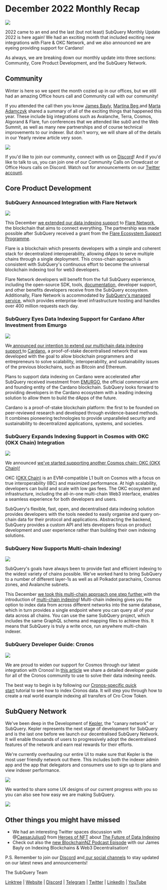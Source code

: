# December 2022 Monthly Recap

![](https://miro.medium.com/max/1400/0*_H1ls_dpW2lLREVM)

2022 came to an end and the last (but not least) SubQuery Monthly Update 2022 is here again! We had an exciting month that included exciting new integrations with Flare & OKC Network, and we also announced we are eyeing providing support for Cardano!

As always, we are breaking down our monthly update into three sections: Community, Core Product Development, and the SubQuery Network.

## Community

Winter is here so we spent the month cozied up in our offices, but we still had an amazing Office hours call and Community call with our community!

If you attended the call then you know [James Bayly](https://twitter.com/JamesABayly), [Martina Beg ](https://twitter.com/MartinaBeg)and [Marta Adamczyk](https://twitter.com/madamczyk0) shared a summary of all of the exciting things that happened this year. These include big integrations such as Avalanche, Terra, Cosmos, Algorand & Flare, fun conferences that we attended like sub0 and the Web Summit, as well as many new partnerships and of course technical improvements to our indexer. But don't worry, we will share all of the details in our Yearly review article very soon.

![](https://miro.medium.com/max/1400/0*o9GjX64IJ3Nh-qsV)

If you'd like to join our community, connect with us on [Discord](https://discord.com/invite/subquery)! And if you'd like to talk to us, you can join one of our Community Calls on Crowdcast or Office Hours calls on Discord. Watch out for announcements on our [Twitter account](https://twitter.com/SubQueryNetwork).

## Core Product Development

### SubQuery Announced Integration with Flare Network

![](https://miro.medium.com/max/1400/0*xwpOU50C3-8ik1l9)

This December [we extended our data indexing support](../blogs/20221202-flare.md) to [Flare Network](https://flare.xyz/), the blockchain that aims to connect everything. The partnership was made possible after SubQuery received a grant from the [Flare Ecosystem Support Programme](https://fx59pgsljsv.typeform.com/to/znkWOSM3).

Flare is a blockchain which presents developers with a simple and coherent stack for decentralized interoperability, allowing dApps to serve multiple chains through a single deployment. This cross-chain approach is consistent with SubQuery's continuous effort to become the universal blockchain indexing tool for web3 developers.

Flare Network developers will benefit from the full SubQuery experience, including the open-source SDK, tools, [documentation](https://academy.subquery.network/quickstart/quickstart_chains/flare.html), developer support, and other benefits developers receive from the SubQuery ecosystem. Additionally, Flare Network is accommodated by [SubQuery's managed service](https://managedservice.subquery.networks), which provides enterprise-level infrastructure hosting and handles over 400 million requests each day.

### SubQuery Eyes Data Indexing Support for Cardano After Investment from Emurgo

![](https://miro.medium.com/max/1400/0*1CUojGHDigmoBcZp)

We[ announced our intention to extend our multichain data indexing support ](../blogs/20221208-cardano-emurgo.md)to [Cardano](https://cardano.org/), a proof-of-stake decentralised network that was developed with the goal to allow blockchain programmers and entrepreneurs to solve scalability, interoperability, and sustainability issues of the previous blockchains, such as Bitcoin and Ethereum.

Plans to support data indexing on Cardano were accelerated after SubQuery received investment from [EMURGO](http://www.emurgo.io/), the official commercial arm and founding entity of the Cardano blockchain. SubQuery looks forward to providing developers in the Cardano ecosystem with a leading indexing solution to allow them to build the dApps of the future.

Cardano is a proof-of-stake blockchain platform: the first to be founded on peer-reviewed research and developed through evidence-based methods. It combines pioneering technologies to provide unparalleled security and sustainability to decentralized applications, systems, and societies.

### SubQuery Expands Indexing Support in Cosmos with OKC (OKX Chain) Integration

![](https://miro.medium.com/max/1400/0*qMbQyV4argdQOdGB)

We announced [we've started supporting another Cosmos chain: OKC (OKX Chain)!](../blogs/20221213-cosmos-okc.md)

OKC ([OKX Chain)](https://www.okx.com/okc) is an EVM-compatible L1 built on Cosmos with a focus on true interoperability (IBC) and maximized performance. At high scalability, developers can build and scale with low gas fees. The OKC ecosystem and infrastructure, including the all-in-one multi-chain Web3 interface, enables a seamless experience for both developers and users.

SubQuery's flexible, fast, open, and decentralised data indexing solution provides developers with the tools needed to easily organise and query on-chain data for their protocol and applications. Abstracting the backend, SubQuery provides a custom API and lets developers focus on product development and user experience rather than building their own indexing solutions.

### SubQuery Now Supports Multi-chain Indexing!

![](https://miro.medium.com/max/1400/0*gEF_P7MK2F_rfdW2)

SubQuery's goals have always been to provide fast and efficient indexing to the widest variety of chains possible. We've worked hard to bring SubQuery to a number of different layer-1s as well as all Polkadot parachains, Cosmos zones, and Avalanche subnets.

This December [we took this multi-chain approach one step further ](../blogs/20221207-multichain.md)with the introduction of [multi-chain indexing](https://academy.subquery.network/build/multi-chain.html)! Multi-chain indexing gives you the option to index data from across different networks into the same database, which in turn provides a single endpoint where you can query all of your data across all chains. You can use the same SubQuery project, which includes the same GraphQL schema and mapping files to achieve this. It means that SubQuery is truly a write once, run anywhere multi-chain indexer.

### SubQuery Developer Guide: Cronos

![](https://miro.medium.com/max/1400/0*shfw5u4TUXIaz8EK)

We are proud to widen our support for Cosmos through our latest integration with Cronos! In [this article](../blogs/20221215-cosmos-cronos-developer.md) we share a detailed developer guide for all of the Cronos community to use to solve their data indexing needs.

The best way to begin is by following our [Cronos-specific quick start](https://academy.subquery.network/quickstart/quickstart_chains/cosmos-cronos.html) tutorial to see how to index Cronos data. It will step you through how to create a real world example indexing all transfers of Cro Crow Token.

## SubQuery Network

We've been deep in the Development of [Kepler](https://subquery.medium.com/subquery-announces-details-of-kepler-network-and-ksqt-bb2071641d35), the "canary network" or SubQuery. Kepler represents the next stage of development for SubQuery and is the last one before we launch our decentralised SubQuery Network. It will enable thousands of users to progressively adopt the decentralised features of the network and earn real rewards for their efforts.

We're currently overhauling our entire UI to make sure that Kepler is the most user friendly network out there. This includes both the indexer admin app and the app that delegators and consumers use to sign up to plans and view indexer performance.

![](https://miro.medium.com/max/1400/0*wfuzduxExZMH_kUI)

We wanted to share some UX designs of our current progress with you so you can also see how easy we are making SubQuery.

![](https://miro.medium.com/max/1400/0*ZGsR6K5SBZStidg6)

## Other things you might have missed

- We had an interesting Twitter spaces discussion with @[CaesarJulius0](https://twitter.com/CaesarJulius0) from [Heroes of NFT](https://twitter.com/heroesofnft) about [The Future of Data Indexing](https://twitter.com/SubQueryNetwork/status/1602634496238657540?s=20&t=gvfadW8YbcLX2fsMRmW9tQ)
- Check out also the [new BlockchainNZ Podcast Episode](https://blockchain.org.nz/2022/12/04/blockchainnz-pod-e11-with-james-bayly-on-indexing-blockchains-web3-decentralisation/) with our James Bayly on Indexing Blockchains & Web3 Decentralisation!

P.S. Remember to join our [Discord](https://discord.com/invite/subquery) and[ our social channels](https://linktr.ee/subquerynetwork) to stay updated on our latest news and announcements!

The SubQuery Team

[Linktree](https://linktr.ee/subquerynetwork) | [Website](https://subquery.network/) | [Discord](https://discord.com/invite/78zg8aBSMG) | [Telegram](https://t.me/subquerynetwork) | [Twitter](https://twitter.com/subquerynetwork) | [LinkedIn](https://www.linkedin.com/company/subquery) | [YouTube](https://www.youtube.com/channel/UCi1a6NUUjegcLHDFLr7CqLw)
